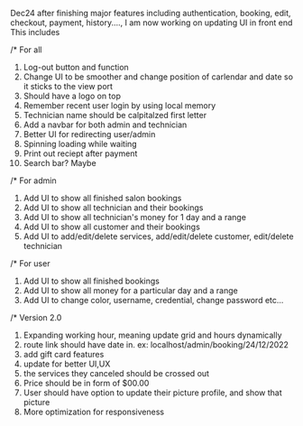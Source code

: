 Dec24 after finishing major features including authentication, booking, edit, checkout, payment, history....,
I am now working on updating UI in front end
This includes

/\* For all

1. Log-out button and function
2. Change UI to be smoother and change position of carlendar and date so it sticks to the view port
3. Should have a logo on top
4. Remember recent user login by using local memory
5. Technician name should be calpitalzed first letter
6. Add a navbar for both admin and technician
7. Better UI for redirecting user/admin
8. Spinning loading while waiting
9. Print out reciept after payment
10. Search bar? Maybe

/\* For admin

1. Add UI to show all finished salon bookings
2. Add UI to show all technician and their bookings
3. Add UI to show all technician's money for 1 day and a range
4. Add UI to show all customer and their bookings
5. Add UI to add/edit/delete services, add/edit/delete customer, edit/delete technician

/\* For user

1. Add UI to show all finished bookings
2. Add UI to show all money for a particular day and a range
3. Add UI to change color, username, credential, change password etc...

/\* Version 2.0

1. Expanding working hour, meaning update grid and hours dynamically
2. route link should have date in. ex: localhost/admin/booking/24/12/2022
3. add gift card features
4. update for better UI,UX
5. the services they canceled should be crossed out
6. Price should be in form of $00.00
7. User should have option to update their picture profile, and show that picture
8. More optimization for responsiveness
